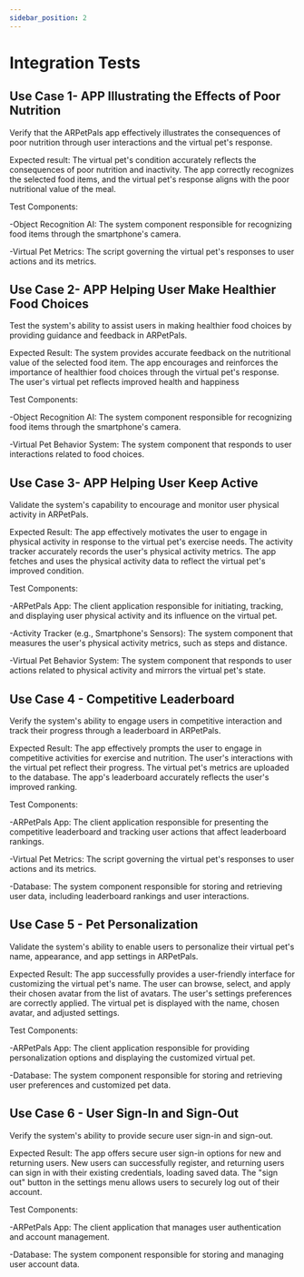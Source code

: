 ```yaml
---
sidebar_position: 2
---
```


# Integration Tests

## Use Case 1- APP Illustrating the Effects of Poor Nutrition
Verify that the ARPetPals app effectively illustrates the consequences of poor nutrition through user interactions and the virtual pet's response.

Expected result: The virtual pet's condition accurately reflects the consequences of poor nutrition and inactivity. The app correctly recognizes the selected food items, and the virtual pet's response aligns with the poor nutritional value of the meal.

Test Components:

-Object Recognition AI: The system component responsible for recognizing food items through the smartphone's camera.

-Virtual Pet Metrics: The script governing the virtual pet's responses to user actions and its metrics.

## Use Case 2- APP Helping User Make Healthier Food Choices
Test the system's ability to assist users in making healthier food choices by providing guidance and feedback in ARPetPals.

Expected Result: The system provides accurate feedback on the nutritional value of the selected food item. The app encourages and reinforces the importance of healthier food choices through the virtual pet's response. The user's virtual pet reflects improved health and happiness

Test Components:

-Object Recognition AI: The system component responsible for recognizing food items through the smartphone's camera.

-Virtual Pet Behavior System: The system component that responds to user interactions related to food choices.

## Use Case 3- APP Helping User Keep Active
Validate the system's capability to encourage and monitor user physical activity in ARPetPals.

Expected Result: The app effectively motivates the user to engage in physical activity in response to the virtual pet's exercise needs. The activity tracker accurately records the user's physical activity metrics. The app fetches and uses the physical activity data to reflect the virtual pet's improved condition.

Test Components:

-ARPetPals App: The client application responsible for initiating, tracking, and displaying user physical activity and its influence on the virtual pet.

-Activity Tracker (e.g., Smartphone's Sensors): The system component that measures the user's physical activity metrics, such as steps and distance.

-Virtual Pet Behavior System: The system component that responds to user actions related to physical activity and mirrors the virtual pet's state.

## Use Case 4 - Competitive Leaderboard
Verify the system's ability to engage users in competitive interaction and track their progress through a leaderboard in ARPetPals.

Expected Result: The app effectively prompts the user to engage in competitive activities for exercise and nutrition. The user's interactions with the virtual pet reflect their progress. The virtual pet's metrics are uploaded to the database. The app's leaderboard accurately reflects the user's improved ranking.

Test Components:

-ARPetPals App: The client application responsible for presenting the competitive leaderboard and tracking user actions that affect leaderboard rankings.

-Virtual Pet Metrics: The script governing the virtual pet's responses to user actions and its metrics.

-Database: The system component responsible for storing and retrieving user data, including leaderboard rankings and user interactions.

## Use Case 5 - Pet Personalization
Validate the system's ability to enable users to personalize their virtual pet's name, appearance, and app settings in ARPetPals.

Expected Result: The app successfully provides a user-friendly interface for customizing the virtual pet's name. The user can browse, select, and apply their chosen avatar from the list of avatars. The user's settings preferences are correctly applied. The virtual pet is displayed with the name, chosen avatar, and adjusted settings.

Test Components:

-ARPetPals App: The client application responsible for providing personalization options and displaying the customized virtual pet.

-Database: The system component responsible for storing and retrieving user preferences and customized pet data.

## Use Case 6 - User Sign-In and Sign-Out
Verify the system's ability to provide secure user sign-in and sign-out.

Expected Result: The app offers secure user sign-in options for new and returning users. New users can successfully register, and returning users can sign in with their existing credentials, loading saved data. The "sign out" button in the settings menu allows users to securely log out of their account.

Test Components:

-ARPetPals App: The client application that manages user authentication and account management.

-Database: The system component responsible for storing and managing user account data.
